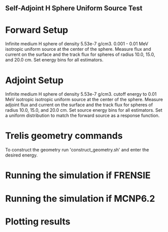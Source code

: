 ## Self-Adjoint H Sphere Uniform Source Test ##

# Forward Setup
Infinite medium H sphere of density 5.53e-7 g/cm3.
0.001 - 0.01 MeV isotropic uniform source at the center of the sphere.
Measure flux and current on the surface and the track flux for spheres of radius 10.0, 15.0, and 20.0 cm.
Set energy bins for all estimators.

# Adjoint Setup
Infinite medium H sphere of density 5.53e-7 g/cm3.
cutoff energy to 0.01 MeV isotropic isotropic uniform source at the center of the sphere.
Measure adjoint flux and current on the surface and the track flux for spheres of radius 10.0, 15.0, and 20.0 cm.
Set source energy bins for all estimators.
Set a uniform distribution to match the forward source as a response function.

# Trelis geometry commands
To construct the geometry run 'construct_geometry.sh' and enter the desired energy.

# Running the simulation if FRENSIE

# Running the simulation if MCNP6.2

# Plotting results